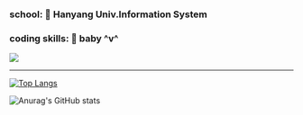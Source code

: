 

### school: 🦁 Hanyang Univ.Information System
### coding skills: 👶 baby ^v^
<a href="https://www.youtube.com/channel/UCHgXaDc_hKZGlWuHrTuKE8w" target="_blank"><img src="https://img.shields.io/badge/youtube?style=for-the-badge&logo=YouTube&logoColor=FF0000"/></a>


***
[![Top Langs](https://github-readme-stats.vercel.app/api/top-langs/?username=dongwook1214&layout=compact)](https://github.com/dongwook1214/github-readme-stats)

![Anurag's GitHub stats](https://github-readme-stats.vercel.app/api?username=dongwook1214&show_icons=true&theme=radical)
